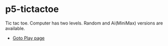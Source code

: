 # p5-tictactoe
Tic tac toe. Computer has two levels. Random and Ai(MiniMax) versions are available.
  * [Goto Play page](https://editor.p5js.org/bychan/full/WyP2_ZfEm)
